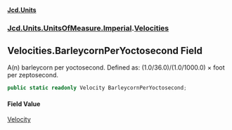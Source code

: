 #### [Jcd.Units](index.md 'index')
### [Jcd.Units.UnitsOfMeasure.Imperial](Jcd.Units.UnitsOfMeasure.Imperial.md 'Jcd.Units.UnitsOfMeasure.Imperial').[Velocities](Velocities.md 'Jcd.Units.UnitsOfMeasure.Imperial.Velocities')

## Velocities.BarleycornPerYoctosecond Field

A(n) barleycorn per yoctosecond. Defined as: (1.0/36.0)/(1.0/1000.0) × foot per zeptosecond.

```csharp
public static readonly Velocity BarleycornPerYoctosecond;
```

#### Field Value
[Velocity](Velocity.md 'Jcd.Units.UnitTypes.Velocity')